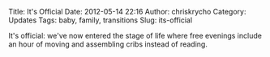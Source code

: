 Title: It's Official
Date: 2012-05-14 22:16
Author: chriskrycho
Category: Updates
Tags: baby, family, transitions
Slug: its-official

It's official: we've now entered the stage of life where free evenings
include an hour of moving and assembling cribs instead of reading.
